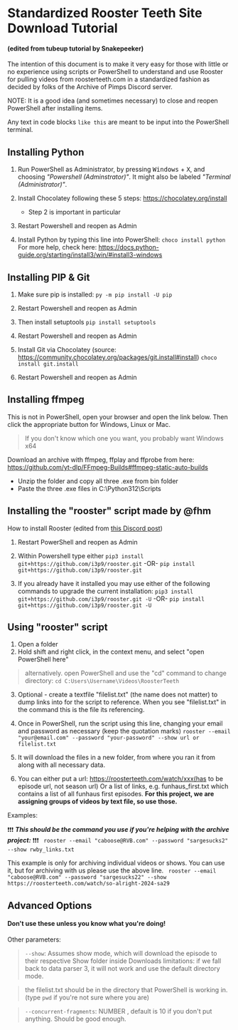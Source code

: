 # Standardized Rooster Teeth Site Download Tutorial 
####  (edited from tubeup tutorial by Snakepeeker)

The intention of this document is to make it very easy for those with little or no experience using scripts or PowerShell to understand and use Rooster for pulling videos from roosterteeth.com in a standardized fashion as decided by folks of the Archive of Pimps Discord server.

NOTE: It is a good idea (and sometimes necessary) to close and reopen PowerShell after installing items.

Any text in code blocks `like this` are meant to be input into the PowerShell terminal.

## Installing Python

 1. Run PowerShell as Administrator, by pressing <kbd>Windows</kbd> + <kbd>X</kbd>, and choosing *"Powershell (Adminstrator)"*.  It might also be labeled *"Terminal (Administrator)"*.


2. Install Chocolatey following these 5 steps: https://chocolatey.org/install
	- Step 2 is important in particular

3. Restart Powershell and reopen as Admin 
	
4. Install Python by typing this line into PowerShell:
 `choco install python`
 For more help, check here: https://docs.python-guide.org/starting/install3/win/#install3-windows

## Installing PIP & Git

 1. Make sure pip is installed:
  `py -m pip install -U pip`

2. Restart Powershell and reopen as Admin

3. Then install setuptools 
 `pip install setuptools`

4. Restart Powershell and reopen as Admin

5. Install Git via Chocolatey (source: https://community.chocolatey.org/packages/git.install#install)
 `choco install git.install`

6. Restart Powershell and reopen as Admin
## Installing ffmpeg
This is not in PowerShell, open your browser and open the link below. Then click the appropriate button for Windows, Linux or Mac. 
> If you don't know which one you want, you probably want Windows x64

Download an archive with ffmpeg, ffplay and ffprobe from here: https://github.com/yt-dlp/FFmpeg-Builds#ffmpeg-static-auto-builds
 * Unzip the folder and copy all three .exe from bin folder
 * Paste the three .exe files in C:\Python312\Scripts
 
 ## Installing the "rooster" script made by @fhm

How to install Rooster (edited from [this Discord post](https://discord.com/channels/1215032770695401592/1216838057299546154/1217171363580739614%29))

1. Restart PowerShell and reopen as Admin
2. Within Powershell type either
`pip3 install git+https://github.com/i3p9/rooster.git`
-OR-
`pip install git+https://github.com/i3p9/rooster.git`


3. If you already have it installed you may use either of the following commands to upgrade the current installation:
 `pip3 install git+https://github.com/i3p9/rooster.git -U`
-OR- 
 `pip install git+https://github.com/i3p9/rooster.git -U`

## Using "rooster" script

 1. Open a folder
 2. Hold shift and right click, in the context menu, and select "open PowerShell here"  
 

> alternatively. open PowerShell and
    use the "cd" command to change directory:
     `cd
    C:Users\Username\Videos\RoosterTeeth`

3. Optional - create a textfile "filelist.txt" (the name does not matter) to dump links into for the script to reference. When you see "filelist.txt" in the command this is the file its referencing.

4. Once in PowerShell, run the script using this line, changing your email and password as necessary (keep the quotation marks)
`rooster --email "your@email.com" --password "your-password" --show url or filelist.txt`

5. It will download the files in a new folder, from where you ran it from along with all necessary data.

6. You can either put a url: https://roosterteeth.com/watch/xxx(has to be episode url, not season url)
Or a list of links, e.g. funhaus_first.txt which contains a list of all funhaus first episodes.
**For this project, we are assigning groups of videos by text file, so use those.**

Examples:

 ❗❗❗ ***This should be the command you use if you're helping with the archive project:*** ❗❗❗
` rooster --email "caboose@RVB.com" --password "sargesucks2" --show rwby_links.txt`

This example is only for archiving individual videos or shows.  You can use it, but for archiving with us please use the above line.
` rooster --email "caboose@RVB.com" --password "sargesucks22" --show https://roosterteeth.com/watch/so-alright-2024-sa29`

## Advanced Options
#### Don't use these unless you know what you're doing!
Other parameters:
> `--show`:  Assumes show mode, which will download the episode to their respective Show folder inside Downloads
limitations: if we fall back to data parser 3, it will not work and use the default directory mode.

> the filelist.txt should be in the directory that PowerShell is working in. (type `pwd` if you're not sure where you are)

> `--concurrent-fragments`: NUMBER , default is 10 if you don't put anything. Should be good enough.




